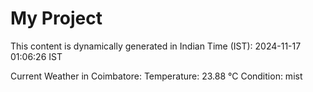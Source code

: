 # My Project

This content is dynamically generated in Indian Time (IST): 2024-11-17 01:06:26 IST


Current Weather in Coimbatore:
Temperature: 23.88 °C
Condition: mist
